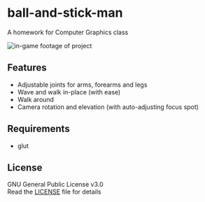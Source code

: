 # ball-and-stick-man

A homework for Computer Graphics class

![in-game footage of project](img/footage.gif)

## Features

-   Adjustable joints for arms, forearms and legs
-   Wave and walk in-place (with ease)
-   Walk around
-   Camera rotation and elevation (with auto-adjusting focus spot)

## Requirements

-   glut

<!-- ### Instructions for glut

-   Download `glut` and place its files into those paths:

    | File       | Location                                                                              |
    | ---------- | ------------------------------------------------------------------------------------- |
    | glut32.h   | C:\Program Files (x86)\Microsoft Visual Studio\2019\Community\VC\Auxiliary\VS\include |
    | glut32.lib | C:\Program Files (x86)\Microsoft Visual Studio\2019\Community\VC\Auxiliary\VS\lib\x86 |
    | glut32.dll | C:\Windows\SysWOW64                                                                   | -->

## License

GNU General Public License v3.0  
Read the [LICENSE](LICENSE) file for details
